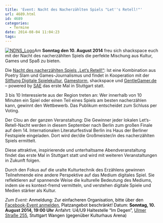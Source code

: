 ```yaml
---
title: 'Event: Nacht des Nacherzählten Spiels "Let''s Retell!"'
url: 4689.html
id: 4689
categories:
  - Termine
date: 2014-08-04 11:04:23
tags:
---
```


[![NDNS_Logo](https://blog.shackspace.de/wp-content/uploads/2014/08/NDNS_Logo.png)](https://blog.shackspace.de/wp-content/uploads/2014/08/NDNS_Logo.png)Am **Sonntag den 10\. August 2014** freu sich shackspace euch mit der Nacht des nacherzählten Spiels die perfekte Mischung aus Kultur, Games und Spaß zu bieten.

Die [Nacht des nacherzählten Spiels „Let‘s Retell!“](https://www.facebook.com/events/1448821488718643/): Ist eine Kombination aus Poetry Slam und Games-Journalismus und findet in Kooperation mit der [Sitftung Digitale Spielekultur](http://stiftung-digitale-spielekultur.de/), [Gamestorm](http://gamestorm-berlin.blogspot.de/), shackspace und [GentleGamer.de](http://GentleGamer.de) – powered by [SAE](http://stuttgart.sae.edu) das erste Mal in Stuttgart statt.

3 bis 10 Interessierte aus der Region treten an: Wer innerhalb von 10 Minuten ein Spiel oder einen Teil eines Spiels am besten nacherzählen kann, gewinnt den Wettbewerb.
Das Publikum entscheidet zum Schluss per Voting.

Der Clou an der ganzen Veranstaltung: Die Gewinner jeder lokalen Let‘s-Retell-Nacht werden in diesem September nach Berlin zum großen Finale auf dem 14\. Internationalen Literaturfestival Berlin ins Haus der Berliner Festspiele eingeladen. Dort wird der/die Großmeister/in des nacherzählten Spiels ermittelt.

Diese attraktive, inspirierende und unterhaltsame Abendveranstaltung findet das erste Mal in Stuttgart statt und wird mit weiteren Veranstaltungen in Zukunft folgen.

Durch den Fokus auf die uralte Kulturtechnik des Erzählens gewinnen Teilnehmende eine andere Perspektive auf das Medium digitales Spiel. Sie reflektieren auf spannende Weise die kulturelle Bedeutung des Mediums, indem sie es kontext-fremd vermitteln, und verstehen digitale Spiele und Medien stärker als Kultur.

_Zum Event:_
<span style="color: #000000;">Anmeldung: Zur einfacheren Organisation, bitte über den [Facebook-Event anmelden](https://www.facebook.com/events/1448821488718643/), Platzangebot beschränkt!</span>
<span style="color: #000000;">Datum: **Sonntag**</span>**, 10\. August 2014, 19:00 Uhr**
<span style="color: #000000;">Anfahrt: U4/U9 Haltestelle “Im Degen”, </span>[Ulmer Straße 255](https://blog.shackspace.de/?page_id=713)<span style="color: #000000;">, Stuttgart Wangen (gegenüber Kulturhaus Arena)</span>